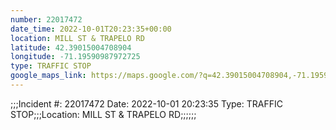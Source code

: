 ```yaml
---
number: 22017472
date_time: 2022-10-01T20:23:35+00:00
location: MILL ST & TRAPELO RD
latitude: 42.39015004708904
longitude: -71.19590987972725
type: TRAFFIC STOP
google_maps_link: https://maps.google.com/?q=42.39015004708904,-71.19590987972725
---
```


;;;Incident #: 22017472  Date: 2022-10-01 20:23:35   Type: TRAFFIC STOP;;;Location: MILL ST & TRAPELO RD;;;;;;
